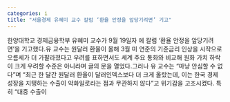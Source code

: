 ```yaml
---
categories: i
title: "서울경제 유혜미 교수 칼럼 ‘환율 안정을 앞당기려면’ 기고"
---
```

한양대학교 경제금융학부 유혜미 교수가 9월 19일자 에 칼럼 ‘환율 안정을 앞당기려면’을 기고했다.유 교수는 원달러 환율이 올해 3월 미 연준의 기준금리 인상을 시작으로 오름세가 더 가팔라졌다고 우려를 표하면서도 세계 주요 통화와 비교해 원화 가치 하락이 크게 우려할 수준은 아니라며 글의 문을 열었다.그러나 유 교수는 “마냥 안심할 수 없다”며 “최근 한 달간 원달러 환율이 달러인덱스보다 더 크게 올랐는데, 이는 한국 경제 성장을 지탱하는 수출이 악화일로라는 점과 무관하지 않다”고 위기감을 고조시켰다. 특히 “대중 수출이